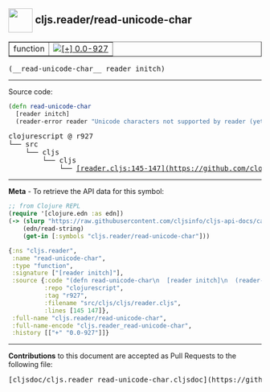 ## <img width="48px" valign="middle" src="http://i.imgur.com/Hi20huC.png"> cljs.reader/read-unicode-char

 <table border="1">
<tr>

<td>function</td>
<td><a href="https://github.com/cljsinfo/cljs-api-docs/tree/0.0-927"><img valign="middle" alt="[+] 0.0-927" src="https://img.shields.io/badge/+-0.0--927-lightgrey.svg"></a> </td>
</tr>
</table>

 <samp>
(__read-unicode-char__ reader initch)<br>
</samp>

---





Source code:

```clj
(defn read-unicode-char
  [reader initch]
  (reader-error reader "Unicode characters not supported by reader (yet)"))
```

 <pre>
clojurescript @ r927
└── src
    └── cljs
        └── cljs
            └── <ins>[reader.cljs:145-147](https://github.com/clojure/clojurescript/blob/r927/src/cljs/cljs/reader.cljs#L145-L147)</ins>
</pre>


---

__Meta__ - To retrieve the API data for this symbol:

```clj
;; from Clojure REPL
(require '[clojure.edn :as edn])
(-> (slurp "https://raw.githubusercontent.com/cljsinfo/cljs-api-docs/catalog/cljs-api.edn")
    (edn/read-string)
    (get-in [:symbols "cljs.reader/read-unicode-char"]))
```

```clj
{:ns "cljs.reader",
 :name "read-unicode-char",
 :type "function",
 :signature ["[reader initch]"],
 :source {:code "(defn read-unicode-char\n  [reader initch]\n  (reader-error reader \"Unicode characters not supported by reader (yet)\"))",
          :repo "clojurescript",
          :tag "r927",
          :filename "src/cljs/cljs/reader.cljs",
          :lines [145 147]},
 :full-name "cljs.reader/read-unicode-char",
 :full-name-encode "cljs.reader_read-unicode-char",
 :history [["+" "0.0-927"]]}

```

---

__Contributions__ to this document are accepted as Pull Requests to the following file:

 <pre>
[cljsdoc/cljs.reader_read-unicode-char.cljsdoc](https://github.com/cljsinfo/cljs-api-docs/blob/master/cljsdoc/cljs.reader_read-unicode-char.cljsdoc)
</pre>

